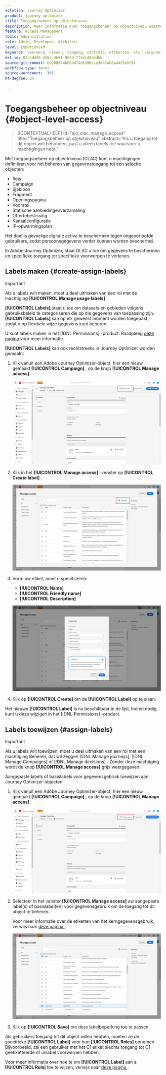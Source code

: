 ```yaml
---
solution: Journey Optimizer
product: journey optimizer
title: Toegangsbeheer op objectniveau
description: Meer informatie over toegangsbeheer op objectniveau waarmee u machtigingen kunt definiëren voor het beheren van gegevenstoegang tot een selectie objecten
feature: Access Management
topic: Administration
role: Admin, Developer, Architect
level: Experienced
keywords: voorwerp, niveau, toegang, controle, etiketten, olc, vergunning
exl-id: 02ccdd95-426c-4b61-9834-7f2dcd5abdbb
source-git-commit: b9208544b08b474db386cce3d4fab0a4429a5f54
workflow-type: tm+mt
source-wordcount: '381'
ht-degree: 2%

---
```


# Toegangsbeheer op objectniveau {#object-level-access}

>[!CONTEXTUALHELP]
>id="ajo_olac_manage_access"
>title="Toegangsbeheer op objectniveau"
>abstract="Als u toegang tot dit object wilt behouden, past u alleen labels toe waarvoor u machtigingen hebt."

Met toegangsbeheer op objectniveau (OLAC) kunt u machtigingen definiëren voor het beheren van gegevenstoegang tot een selectie objecten:

* Reis
* Campaign
* Sjabloon
* Fragment
* Openingspagina
* Voorstel
* Statische aanbiedingenverzameling
* Offertebeslissing
* Kanaalconfiguratie
* IP-opwarmingsplan

Het doel is gevoelige digitale activa te beschermen tegen ongeoorloofde gebruikers, zodat persoonsgegevens verder kunnen worden beschermd.

In Adobe Journey Optimizer, staat OLAC u toe om gegevens te beschermen en specifieke toegang tot specifieke voorwerpen te verlenen.

## Labels maken {#create-assign-labels}

>[!IMPORTANT]
>
>Als u labels wilt maken, moet u deel uitmaken van een rol met de machtiging **[!UICONTROL Manage usage labels]** .

**[!UICONTROL Labels]** staat u toe om datasets en gebieden volgens gebruiksbeleid te categoriseren die op die gegevens van toepassing zijn. **[!UICONTROL Labels]** kan op elk gewenst moment worden toegepast, zodat u op flexibele wijze gegevens kunt beheren.

U kunt labels maken in het [!DNL Permissions] -product. Raadpleeg [deze pagina](https://experienceleague.adobe.com/docs/experience-platform/access-control/abac/permissions-ui/labels.html) voor meer informatie.

**[!UICONTROL Labels]** kan ook rechtstreeks in Journey Optimizer worden gemaakt:

1. Klik vanuit een Adobe Journey Optimizer-object, hier een nieuw gemaakt **[!UICONTROL Campaign]** , op de knop **[!UICONTROL Manage access]** .

   ![](assets/olac_1.png)

1. Klik in het **[!UICONTROL Manage access]** -venster op **[!UICONTROL Create label]** .

   ![](assets/olac_2.png)

1. Vorm uw etiket, moet u specificeren:
   * **[!UICONTROL Name]**
   * **[!UICONTROL Friendly name]**
   * **[!UICONTROL Description]**

   ![](assets/olac_3.png)

1. Klik op **[!UICONTROL Create]** om de **[!UICONTROL Label]** op te slaan.

Het nieuwe **[!UICONTROL Label]** is nu beschikbaar in de lijst. Indien nodig, kunt u deze wijzigen in het [!DNL Permissions] -product.

## Labels toewijzen {#assign-labels}

>[!IMPORTANT]
>
>Als u labels wilt toewijzen, moet u deel uitmaken van een rol met een machtiging Beheren, dat wil zeggen [!DNL Manage journeys], [!DNL Manage Campaigns] of [!DNL Manage decisions] . Zonder deze machtiging wordt de knop **[!UICONTROL Manage access]** grijs weergegeven.

Aangepaste labels of basislabels voor gegevensgebruik toewijzen aan Journey Optimizer-objecten:

1. Klik vanuit een Adobe Journey Optimizer-object, hier een nieuw gemaakt **[!UICONTROL Campaign]** , op de knop **[!UICONTROL Manage access]** .

   ![](assets/olac_1.png)

1. Selecteer in het venster **[!UICONTROL Manage access]** uw aangepaste label(s) of basislabel(en) voor gegevensgebruik om de toegang tot dit object te beheren.

   Voor meer informatie over de etiketten van het kerngegevensgebruik, verwijs naar [ deze pagina ](https://experienceleague.adobe.com/docs/experience-platform/data-governance/labels/reference.html).

   ![](assets/olac_4.png)

1. Klik op **[!UICONTROL Save]** om deze labelbeperking toe te passen.

Als gebruikers toegang tot dit object willen hebben, moeten ze de specifieke **[!UICONTROL Label]** voor hun **[!UICONTROL Roles]** opnemen.
Bijvoorbeeld, zal een gebruiker met het C1 etiket slechts toegang tot C1 geëtiketteerde of unlabel voorwerpen hebben.

Voor meer informatie over hoe te om **[!UICONTROL Label]** aan a **[!UICONTROL Role]** toe te wijzen, verwijs naar [ deze pagina ](https://experienceleague.adobe.com/docs/experience-platform/access-control/abac/permissions-ui/permissions.html#manage-labels-for-a-role).